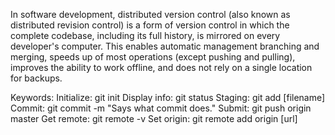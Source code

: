 In software development, distributed version control (also known as distributed revision control) is a form of version control in which the complete codebase, including its full history, is mirrored on every developer's computer. This enables automatic management branching and merging, speeds up of most operations (except pushing and pulling), improves the ability to work offline, and does not rely on a single location for backups.

Keywords:
Initialize: git init
Display info: git status
Staging: git add [filename]
Commit: git commit -m "Says what commit does."
Submit: git push origin master
Get remote: git remote -v
Set origin: git remote add origin [url]

